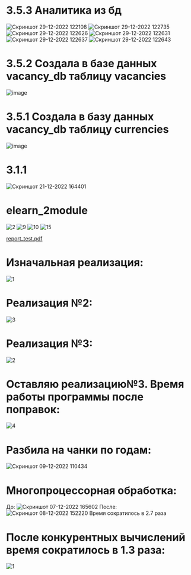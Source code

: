 # 3.5.3 Аналитика из бд
![Скриншот 29-12-2022 122108](https://user-images.githubusercontent.com/102922461/209928283-fc5eaf3f-18eb-439b-ac6b-73b22f3f4ae8.jpg)
![Скриншот 29-12-2022 122735](https://user-images.githubusercontent.com/102922461/209928395-c79ec968-e18f-441c-b945-f92d823844d1.jpg)
![Скриншот 29-12-2022 122626](https://user-images.githubusercontent.com/102922461/209928457-2ecbbd66-40a7-47ac-a1bf-2776b8550e08.jpg)
![Скриншот 29-12-2022 122631](https://user-images.githubusercontent.com/102922461/209928449-42d7be18-7d8e-43dd-ac11-9ca8d81e012a.jpg)
![Скриншот 29-12-2022 122637](https://user-images.githubusercontent.com/102922461/209928453-d07a9e9b-5289-453e-acc1-9b447ed99751.jpg)
![Скриншот 29-12-2022 122643](https://user-images.githubusercontent.com/102922461/209928456-e261d0fe-2ec0-4775-b635-4066a923afa4.jpg)




# 3.5.2 Создала в базе данных vacancy_db таблицу vacancies
![image](https://user-images.githubusercontent.com/102922461/209927454-30869014-90bf-4e96-bc05-057a7c3af5e3.png)


# 3.5.1 Создала в базу данных vacancy_db таблицу currencies
![image](https://user-images.githubusercontent.com/102922461/209925521-83b3f362-b5ef-4a31-ac53-3b5b59af00fa.png)


# 3.1.1
![Скриншот 21-12-2022 164401](https://user-images.githubusercontent.com/102922461/208960289-079d271c-cffa-4e3e-8793-329686ed2e41.jpg)

# elearn_2module
![2](https://user-images.githubusercontent.com/102922461/205304751-044218c6-0e9a-4d2e-8a89-772c02ac7bf2.jpg)
![9](https://user-images.githubusercontent.com/102922461/205304746-2722cf1d-160a-4e90-9de6-8c61a56fa3fb.jpg)
![10](https://user-images.githubusercontent.com/102922461/205304748-9524a331-75a4-4e5e-bbf0-c6713bd52bd9.jpg)
![15](https://user-images.githubusercontent.com/102922461/205304749-7a82e2dd-b455-40b3-a939-e003775a3339.jpg)

[report_test.pdf](https://github.com/SfBalaba/elearn_2module/files/10141470/report_test.pdf)

# Изначальная реализация:
![1](https://user-images.githubusercontent.com/102922461/206148470-cbd76aa3-926e-4635-ac83-ef23329270a1.jpg)
# Реализация №2:
![3](https://user-images.githubusercontent.com/102922461/206148464-d41dd8c4-742d-415f-9976-dd2dda19d8dd.jpg)
# Реализация №3:
![2](https://user-images.githubusercontent.com/102922461/206148457-72c7ab2f-25e5-43d1-bb8c-07ab01a1e9eb.jpg)
# Оставляю реализацию№3. Время работы программы после поправок:
![4](https://user-images.githubusercontent.com/102922461/206148467-f2ea6265-c499-4701-8b57-7ab27a063c0b.jpg)

# Разбила на чанки по годам:
![Скриншот 09-12-2022 110434](https://user-images.githubusercontent.com/102922461/206635708-4fb89b15-0597-4491-8c0a-b32324f36c6e.jpg)

# Многопроцессорная обработка:

До:
![Скриншот 07-12-2022 165602](https://user-images.githubusercontent.com/102922461/206636536-ddd49132-23b0-4dd8-888e-c62522527f2b.jpg)
После:
![Скриншот 08-12-2022 152220](https://user-images.githubusercontent.com/102922461/206636610-86407942-2adf-43ca-976a-4366f179c225.jpg)
Время сократилось в 2.7 раза
# После конкурентных вычислений время сократилось в 1.3 раза:
![1](https://user-images.githubusercontent.com/102922461/206637331-e753da2e-23a7-48ec-8557-2b051568d239.jpg)
